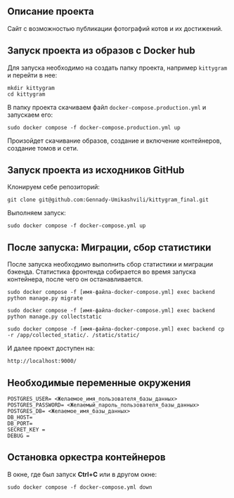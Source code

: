 ## Описание проекта

Сайт с возможностью публикации фотографий котов и их достижений.

## Запуск проекта из образов с Docker hub

Для запуска необходимо на создать папку проекта, например `kittygram` и перейти в нее:

```shell notranslate position-relative overflow-auto
mkdir kittygram
cd kittygram
```

В папку проекта скачиваем файл `docker-compose.production.yml` и запускаем его:

```shell notranslate position-relative overflow-auto
sudo docker compose -f docker-compose.production.yml up
```

Произойдет скачивание образов, создание и включение контейнеров, создание томов и сети.

## Запуск проекта из исходников GitHub

Клонируем себе репозиторий:

```shell notranslate position-relative overflow-auto
git clone git@github.com:Gennady-Umikashvili/kittygram_final.git
```

Выполняем запуск:

```shell notranslate position-relative overflow-auto
sudo docker compose -f docker-compose.yml up
```

## После запуска: Миграции, сбор статистики

После запуска необходимо выполнить сбор статистики и миграции бэкенда. Статистика фронтенда собирается во время запуска контейнера, после чего он останавливается.

```shell notranslate position-relative overflow-auto
sudo docker compose -f [имя-файла-docker-compose.yml] exec backend python manage.py migrate

sudo docker compose -f [имя-файла-docker-compose.yml] exec backend python manage.py collectstatic

sudo docker compose -f [имя-файла-docker-compose.yml] exec backend cp -r /app/collected_static/. /static/static/
```

И далее проект доступен на:

```
http://localhost:9000/
```

## Необходимые переменные окружения

```shell notranslate position-relative overflow-auto
POSTGRES_USER= <Желаемое_имя_пользователя_базы_данных>
POSTGRES_PASSWORD= <Желаемый_пароль_пользователя_базы_данных>
POSTGRES_DB= <Желаемое_имя_базы_данных>
DB_HOST=
DB_PORT= 
SECRET_KEY = 
DEBUG = 
```

## Остановка оркестра контейнеров

В окне, где был запуск **Ctrl+С** или в другом окне:

```shell notranslate position-relative overflow-auto
sudo docker compose -f docker-compose.yml down
```
